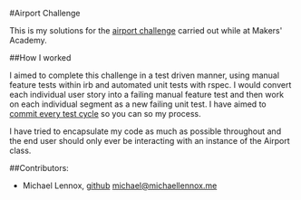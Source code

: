 #Airport Challenge

This is my solutions for the [airport challenge](https://github.com/michaellennox/airport_challenge) carried out while at Makers' Academy.

##How I worked

I aimed to complete this challenge in a test driven manner, using manual feature tests within irb and automated unit tests with rspec. I would convert each individual user story into a failing manual feature test and then work on each individual segment as a new failing unit test. I have aimed to [commit every test cycle](https://github.com/michaellennox/airport_challenge/commits/master) so you can so my process.

I have tried to encapsulate my code as much as possible throughout and the end user should only ever be interacting with an instance of the Airport class.

##Contributors:

* Michael Lennox, [github](https://github.com/michaellennox) michael@michaellennox.me
